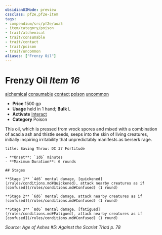 ```yaml
---
obsidianUIMode: preview
cssclass: pf2e,pf2e-item
tags:
- compendium/src/pf2e/aoa5
- item/category/poison
- trait/alchemical
- trait/consumable
- trait/contact
- trait/poison
- trait/uncommon
aliases: ["Frenzy Oil"]
---
```

# Frenzy Oil *Item 16*  
[alchemical](/rules/traits/alchemical.md)  [consumable](/rules/traits/consumable.md)  [contact](/rules/traits/contact.md)  [poison](/rules/traits/poison.md)  [uncommon](/rules/traits/uncommon.md)  

- **Price** 1500 gp
- **Usage** held in 1 hand; **Bulk** L
- **Activate** [Interact](/rules/actions/interact.md)
- **Category** Poison

This oil, which is pressed from vrock spores and mixed with a combination of acacia ash and thistle seeds, seeps into the skin of living creatures, initially inspiring irritability that unpredictably manifests as berserk rage.

```ad-inline-affliction
title: Saving Throw: DC 37 Fortitude

- **Onset**: `1d6` minutes
- **Maximum Duration**: 6 rounds

## Stages

**Stage 1** `4d6` mental damage, [quickened](/rules/conditions.md#Quickened), attack nearby creatures as if [confused](/rules/conditions.md#Confused) (1 round)

**Stage 2** `6d6` mental damage, attack nearby creatures as if [confused](/rules/conditions.md#Confused) (1 round)

**Stage 3** `8d6` mental damage, [fatigued](/rules/conditions.md#Fatigued), attack nearby creatures as if [confused](/rules/conditions.md#Confused) (1 round)
```

*Source: Age of Ashes #5: Against the Scarlet Triad p. 78*